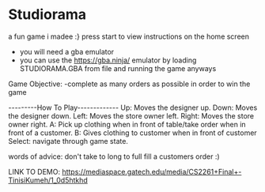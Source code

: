# Studiorama
a fun game i madee :}
press start to view instructions on the home screen
- you will need a gba emulator
- you can use the https://gba.ninja/ emulator by loading STUDIORAMA.GBA from file and running the game anyways

Game Objective: 
-complete as many orders as possible in order to win the game

---------How To Play-------------
Up: Moves the designer up.
Down: Moves the designer down.
Left: Moves the store owner left.
Right: Moves the store owner right.
A: Pick up clothing when in front of table/take order when in front of a customer. B: Gives clothing to customer when in front of customer
Select: navigate through game state.

words of advice: don't take to long to full fill a customers order :)

LINK TO DEMO:
https://mediaspace.gatech.edu/media/CS2261+Final+-TinisiKumeh/1_0d5htkhd
